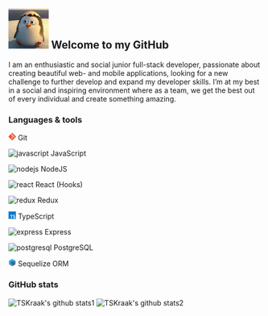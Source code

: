 ## <img src="https://github.com/TSKraak/TSKraak/blob/main/hello.gif" alt="hello" width="80" height="auto" style="border-radius:100" /> Welcome to my GitHub 

I am an enthusiastic and social junior full-stack developer, passionate about creating beautiful web- and mobile applications, looking for a new challenge to further develop and expand my developer skills.
I’m at my best in a social and inspiring environment where as a team, we get the best out of every individual and create something amazing.

### Languages & tools
<img src="https://github.com/devicons/devicon/blob/master/icons/git/git-original.svg" alt="javascript" width="15" height="15"/> Git
  
<img src="https://devicons.github.io/devicon/devicon.git/icons/javascript/javascript-original.svg" alt="javascript" width="15" height="15"/> JavaScript

<img src="https://devicons.github.io/devicon/devicon.git/icons/nodejs/nodejs-original-wordmark.svg" alt="nodejs" width="15" height="15"/> NodeJS

<img src="https://devicons.github.io/devicon/devicon.git/icons/react/react-original-wordmark.svg" alt="react" width="15" height="15"/> React (Hooks)

<img src="https://devicons.github.io/devicon/devicon.git/icons/redux/redux-original.svg" alt="redux" width="15" height="15"/> Redux
  
<img src="https://github.com/devicons/devicon/blob/master/icons/typescript/typescript-original.svg" alt="redux" width="15" height="15"/> TypeScript

<img src="https://devicons.github.io/devicon/devicon.git/icons/express/express-original-wordmark.svg" alt="express" width="15" height="15"/> Express
  
<img src="https://devicons.github.io/devicon/devicon.git/icons/postgresql/postgresql-original-wordmark.svg" alt="postgresql" width="15" height="15"/> PostgreSQL

<img src="https://github.com/devicons/devicon/blob/master/icons/sequelize/sequelize-original.svg" alt="postgresql" width="15" height="15"/> Sequelize ORM


### GitHub stats

<img align="center" src="https://github-readme-stats.vercel.app/api?username=TSKraak&show_icons=true&include_all_commits=true" alt="TSKraak's github stats1" />        <img align="center" src="https://github-readme-stats.vercel.app/api/top-langs/?username=TSKraak&layout=compact" alt="TSKraak's github stats2" />
